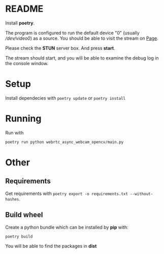 # README

Install **poetry**.

The program is configured to run the default device "0" (usually _/dev/video0_) as a source.
You should be able to visit the stream on [Page](https://localhost:8888).

Please check the **STUN** server box.
And press **start**.

The stream should start, and you will be able to examine the debug log in the console window.

# Setup

Install dependecies with `poetry update` or `poetry install`

# Running

Run with

```bash
poetry run python webrtc_async_webcam_opencv/main.py
```

# Other

## Requirements

Get requirements with `poetry export -o requirements.txt --without-hashes`.

## Build wheel

Create a python bundle which can be installed by **pip** with:

```bash
poetry build
```

You will be able to find the packages in **dist**
